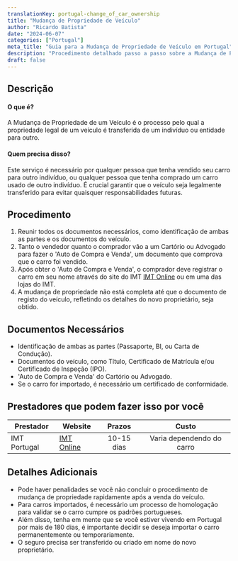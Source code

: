 ```yaml
---
translationKey: portugal-change_of_car_ownership
title: "Mudança de Propriedade de Veículo"
author: "Ricardo Batista"
date: "2024-06-07"
categories: ["Portugal"]
meta_title: "Guia para a Mudança de Propriedade de Veículo em Portugal"
description: "Procedimento detalhado passo a passo sobre a Mudança de Propriedade de Veículo em Portugal"
draft: false
---
```


## Descrição
#### O que é?
A Mudança de Propriedade de um Veículo é o processo pelo qual a propriedade legal de um veículo é transferida de um indivíduo ou entidade para outro.

#### Quem precisa disso?
Este serviço é necessário por qualquer pessoa que tenha vendido seu carro para outro indivíduo, ou qualquer pessoa que tenha comprado um carro usado de outro indivíduo. É crucial garantir que o veículo seja legalmente transferido para evitar quaisquer responsabilidades futuras.

## Procedimento
1. Reunir todos os documentos necessários, como identificação de ambas as partes e os documentos do veículo.
2. Tanto o vendedor quanto o comprador vão a um Cartório ou Advogado para fazer o 'Auto de Compra e Venda', um documento que comprova que o carro foi vendido.
3. Após obter o 'Auto de Compra e Venda', o comprador deve registrar o carro em seu nome através do site do IMT [IMT Online](https://servicos.imt-ip.pt/) ou em uma das lojas do IMT.
4. A mudança de propriedade não está completa até que o documento de registo do veículo, refletindo os detalhes do novo proprietário, seja obtido.

## Documentos Necessários
- Identificação de ambas as partes (Passaporte, BI, ou Carta de Condução).
- Documentos do veículo, como Título, Certificado de Matrícula e/ou Certificado de Inspeção (IPO).
- 'Auto de Compra e Venda' do Cartório ou Advogado.
- Se o carro for importado, é necessário um certificado de conformidade.

## Prestadores que podem fazer isso por você

| Prestador        |     Website     |     Prazos    |       Custo      |
| --------------- | --------------- |  :-------------: | :-------------: |
| IMT Portugal    | [IMT Online](https://servicos.imt-ip.pt/)  |      10-15 dias |        Varia dependendo do carro   |

## Detalhes Adicionais
- Pode haver penalidades se você não concluir o procedimento de mudança de propriedade rapidamente após a venda do veículo.
- Para carros importados, é necessário um processo de homologação para validar se o carro cumpre os padrões portugueses.
- Além disso, tenha em mente que se você estiver vivendo em Portugal por mais de 180 dias, é importante decidir se deseja importar o carro permanentemente ou temporariamente.
- O seguro precisa ser transferido ou criado em nome do novo proprietário.